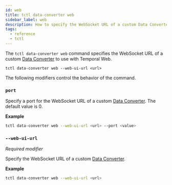 ```yaml
---
id: web
title: tctl data-converter web
sidebar_label: web
description: How to specify the WebSocket URL of a custom Data Converter using tctl.
tags:
  - reference
  - tctl
---
```


The `tctl data-converter web` command specifies the WebSocket URL of a custom [Data Converter](/docs/concepts/what-is-a-data-converter) to use with Temporal Web.

`tctl data-converter web --web-ui-url <url>`

The following modifiers control the behavior of the command.

### `port`

Specify a port for the WebSocket URL of a custom [Data Converter](/docs/concepts/what-is-a-data-converter).
The default value is 0.

**Example**

```bash
tctl data-converter web --web-ui-url <url> --port <value>
```

### `--web-ui-url`

_Required modifier_

Specify the WebSocket URL of a custom [Data Converter](/docs/concepts/what-is-a-data-converter).

**Example**

```bash
tctl data-converter web --web-ui-url <url>
```
